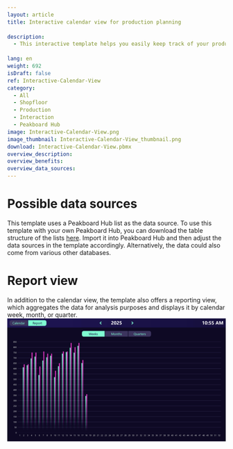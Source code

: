 ```yaml
---
layout: article
title: Interactive calendar view for production planning

description: 
  - This interactive template helps you easily keep track of your production metrics. You can capture both actual and target values on a daily basis. The clear calendar view displays all relevant data for each day, allowing quick input and monitoring of production metrics. Additionally, the template offers a reporting view where the collected data can be analyzed by week, month, or quarter. This way, you always have control over your performance and can quickly identify trends and deviations. The template is ideal for production environments where daily metrics need to be recorded and analyzed. Download the template for free now and customize it to fit your individual production environment.

lang: en
weight: 692
isDraft: false
ref: Interactive-Calendar-View
category:
  - All
  - Shopfloor
  - Production
  - Interaction
  - Peakboard Hub
image: Interactive-Calendar-View.png
image_thumbnail: Interactive-Calendar-View_thumbnail.png
download: Interactive-Calendar-View.pbmx
overview_description:
overview_benefits:
overview_data_sources:
---
```

# Possible data sources
This template uses a Peakboard Hub list as the data source. To use this template with your own Peakboard Hub, you can download the table structure of the lists <a href="Calendar_View.csv" class="inline" download>here</a>. Import it into Peakboard Hub and then adjust the data sources in the template accordingly. Alternatively, the data could also come from various other databases.

# Report view
In addition to the calendar view, the template also offers a reporting view, which aggregates the data for analysis purposes and displays it by calendar week, month, or quarter.
![image_live](Interactive-Calendar-View-Report.png)
